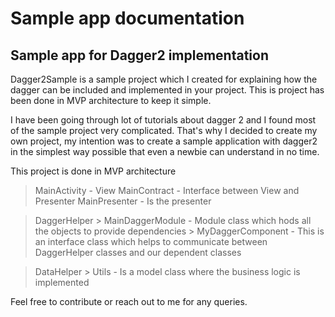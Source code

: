 # Sample app documentation

## Sample app for Dagger2 implementation

Dagger2Sample is a sample project which I created for explaining how the dagger can be included and implemented in your
project. This is project has been done in MVP architecture to keep it simple.

I have been going through lot of tutorials about dagger 2 and I found most of the sample project very complicated.
That's why I decided to create my own project, my intention was to create a sample application with dagger2
in the simplest way possible that even a newbie can understand in no time.

This project is done in MVP architecture

> MainActivity  - View
> MainContract  - Interface between View and Presenter
> MainPresenter - Is the presenter

> DaggerHelper
    > MainDaggerModule  - Module class which hods all the objects to provide dependencies
    > MyDaggerComponent - This is an interface class which helps to communicate between DaggerHelper classes and 
                          our dependent classes

>DataHelper
    > Utils - Is a model class where the business logic is implemented


Feel free to contribute or reach out to me for any queries.
